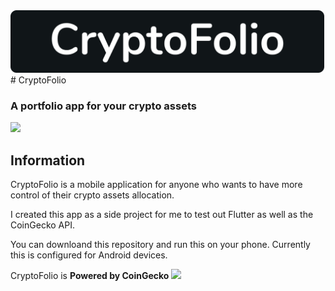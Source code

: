 <img src="./dev_assets/title_image.png" height="100">
# CryptoFolio

### A portfolio app for your crypto assets

<img src="./dev_assets/animated_gif.gif" width="300">

## Information

CryptoFolio is a mobile application for anyone who wants to have more control of their crypto assets allocation.

I created this app as a side project for me to test out Flutter as well as the CoinGecko API.

You can downloand this repository and run this on your phone. Currently this is configured for Android devices.

CryptoFolio is **Powered by CoinGecko**
<img src="https://drive.google.com/drive/folders/1qXUuFJB-Gk2g91vyI-Qt58Z_49FLsjsZ" height="70">
